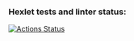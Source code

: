 ### Hexlet tests and linter status:
[![Actions Status](https://github.com/MariaShalunova/frontend-project-46/actions/workflows/hexlet-check.yml/badge.svg)](https://github.com/MariaShalunova/frontend-project-46/actions)